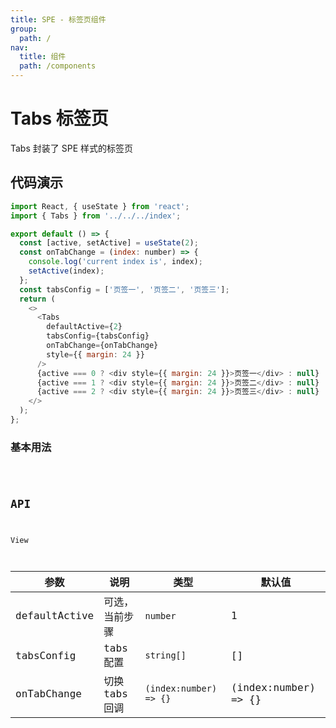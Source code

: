 ```yaml
---
title: SPE - 标签页组件
group:
  path: /
nav:
  title: 组件
  path: /components
---
```


# Tabs 标签页

Tabs 封装了 SPE 样式的标签页

## 代码演示

```javascript
import React, { useState } from 'react';
import { Tabs } from '../../../index';

export default () => {
  const [active, setActive] = useState(2);
  const onTabChange = (index: number) => {
    console.log('current index is', index);
    setActive(index);
  };
  const tabsConfig = ['页签一', '页签二', '页签三'];
  return (
    <>
      <Tabs
        defaultActive={2}
        tabsConfig={tabsConfig}
        onTabChange={onTabChange}
        style={{ margin: 24 }}
      />
      {active === 0 ? <div style={{ margin: 24 }}>页签一</div> : null}
      {active === 1 ? <div style={{ margin: 24 }}>页签二</div> : null}
      {active === 2 ? <div style={{ margin: 24 }}>页签三</div> : null}
    </>
  );
};
```

### 基本用法

<code src="./demos/basic.tsx" iframe="200px" />

## API

View

| 参数          | 说明           | 类型                   | 默认值               |
| ------------- | -------------- | ---------------------- | -------------------- |
| defaultActive | 可选，当前步骤 | `number`               | 1                    |
| tabsConfig    | tabs 配置      | `string[]`             | []                   |
| onTabChange   | 切换 tabs 回调 | `(index:number) => {}` | (index:number) => {} |
